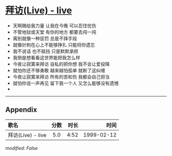 # [拜访(Live) - live](https://music.163.com/song?id=67644)

* 天啊赐给我力量 让我在今晚 可以忍住忧伤
* 不管地狱或天堂 有你的地方 都要去闯一闯
* 离别就像一种惩罚 总是不择手段
* 就像针刺在心上不能够挣扎 只能将你遗忘
* 我不说话 也不抵挡 只是默默承担
* 我倒是想看看这世界能把我怎么样
* 今夜让寂寞来拜访 自私的把你想 我不会让爱投降
* 就怕你还不够勇敢 越来越怕孤单 就断了这纠缠
* 今夜让寂寞来拜访 所有的苦和伤 我都会自己担当
* 就怕你说一声再见 留下我一个人 又怎么能够没有遗憾
* 


---

## Appendix

|歌名|分数|时长|时间|
|:---|:---:|---:|---:|
|拜访(Live) - live|5.0|4:52|1999-02-12

*modified: False*